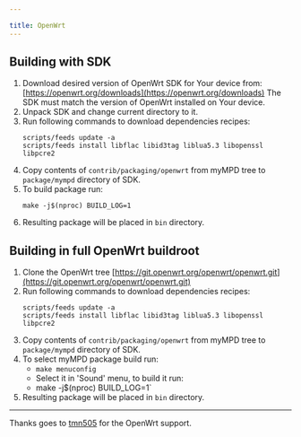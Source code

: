 ```yaml
---

title: OpenWrt
---
```


## Building with SDK

1. Download desired version of OpenWrt SDK for Your device from: [https://openwrt.org/downloads](https://openwrt.org/downloads)
   The SDK must match the version of OpenWrt installed on Your device.
2. Unpack SDK and change current directory to it.
3. Run following commands to download dependencies recipes:
    ```
    scripts/feeds update -a
    scripts/feeds install libflac libid3tag liblua5.3 libopenssl libpcre2
    ```
4. Copy contents of `contrib/packaging/openwrt` from myMPD tree
   to `package/mympd` directory of SDK.
5. To build package run:
    ```
    make -j$(nproc) BUILD_LOG=1
    ```
6. Resulting package will be placed in `bin` directory.

## Building in full OpenWrt buildroot

1. Clone the OpenWrt tree [https://git.openwrt.org/openwrt/openwrt.git](https://git.openwrt.org/openwrt/openwrt.git)
2. Run following commands to download dependencies recipes:
    ```
    scripts/feeds update -a
    scripts/feeds install libflac libid3tag liblua5.3 libopenssl libpcre2
    ```
3. Copy contents of `contrib/packaging/openwrt` from myMPD tree to `package/mympd` directory of SDK.
4. To select myMPD package build run:
    - `make menuconfig`
    - Select it in 'Sound' menu, to build it run:
    - make -j$(nproc) BUILD_LOG=1`
6. Resulting package will be placed in `bin` directory.

***

Thanks goes to [tmn505](https://github.com/tmn505) for the OpenWrt support.
